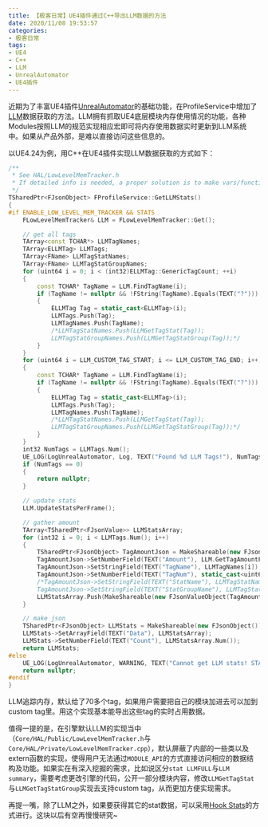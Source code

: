 ```yaml
---
title: 【极客日常】UE4插件通过C++导出LLM数据的方法
date: 2020/11/08 19:53:57
categories:
- 极客日常
tags:
- UE4
- C++
- LLM
- UnrealAutomator
- UE4插件
---
```


近期为了丰富UE4插件[UnrealAutomator](https://github.com/utmhikari/UnrealAutomator)的基础功能，在ProfileService中增加了[LLM](https://docs.unrealengine.com/en-US/Programming/Development/Tools/LowLevelMemoryTracker/index.html)数据获取的方法。LLM拥有抓取UE4底层模块内存使用情况的功能，各种Modules按照LLM的规范实现相应宏即可将内存使用数据实时更新到LLM系统中。如果从产品外部，是难以直接访问这些信息的。

以UE4.24为例，用C++在UE4插件实现LLM数据获取的方式如下：

<!-- more -->

```cpp
/**
 * See HAL/LowLevelMemTracker.h
 * If detailed info is needed, a proper solution is to make vars/functions explicitly in LLM.h/.cpp
 */
TSharedPtr<FJsonObject> FProfileService::GetLLMStats()
{
#if ENABLE_LOW_LEVEL_MEM_TRACKER && STATS
    FLowLevelMemTracker& LLM = FLowLevelMemTracker::Get();

    // get all tags
    TArray<const TCHAR*> LLMTagNames;
    TArray<ELLMTag> LLMTags;
    TArray<FName> LLMTagStatNames;
    TArray<FName> LLMTagStatGroupNames;
    for (uint64 i = 0; i < (int32)ELLMTag::GenericTagCount; ++i)
    {
        const TCHAR* TagName = LLM.FindTagName(i);
        if (TagName != nullptr && !FString(TagName).Equals(TEXT("?")))
        {
            ELLMTag Tag = static_cast<ELLMTag>(i);
            LLMTags.Push(Tag);
            LLMTagNames.Push(TagName);
            /*LLMTagStatNames.Push(LLMGetTagStat(Tag));
            LLMTagStatGroupNames.Push(LLMGetTagStatGroup(Tag));*/
        }
    }
    for (uint64 i = LLM_CUSTOM_TAG_START; i <= LLM_CUSTOM_TAG_END; i++)
    {
        const TCHAR* TagName = LLM.FindTagName(i);
        if (TagName != nullptr && !FString(TagName).Equals(TEXT("?")))
        {
            ELLMTag Tag = static_cast<ELLMTag>(i);
            LLMTags.Push(Tag);
            LLMTagNames.Push(TagName);
            /*LLMTagStatNames.Push(LLMGetTagStat(Tag));
            LLMTagStatGroupNames.Push(LLMGetTagStatGroup(Tag));*/
        }
    }
    int32 NumTags = LLMTags.Num();
    UE_LOG(LogUnrealAutomator, Log, TEXT("Found %d LLM Tags!"), NumTags);
    if (NumTags == 0)
    {
        return nullptr;
    }

    // update stats
    LLM.UpdateStatsPerFrame();

    // gather amount
    TArray<TSharedPtr<FJsonValue>> LLMStatsArray;
    for (int32 i = 0; i < LLMTags.Num(); i++)
    {
        TSharedPtr<FJsonObject> TagAmountJson = MakeShareable(new FJsonObject());
        TagAmountJson->SetNumberField(TEXT("Amount"), LLM.GetTagAmountForTracker(ELLMTracker::Default, LLMTags[i]));
        TagAmountJson->SetStringField(TEXT("TagName"), LLMTagNames[i]);
        TagAmountJson->SetNumberField(TEXT("TagNum"), static_cast<uint64>(LLMTags[i]));
        /*TagAmountJson->SetStringField(TEXT("StatName"), LLMTagStatNames[i].ToString());
        TagAmountJson->SetStringField(TEXT("StatGroupName"), LLMTagStatGroupNames[i].ToString());*/
        LLMStatsArray.Push(MakeShareable(new FJsonValueObject(TagAmountJson)));
    }

    // make json
    TSharedPtr<FJsonObject> LLMStats = MakeShareable(new FJsonObject());
    LLMStats->SetArrayField(TEXT("Data"), LLMStatsArray);
    LLMStats->SetNumberField(TEXT("Count"), LLMStatsArray.Num());
    return LLMStats;
#else
    UE_LOG(LogUnrealAutomator, WARNING, TEXT("Cannot get LLM stats! STATS or ENABLE_LOW_LEVEL_MEM_TRACKER macro not enabled!"));
    return nullptr;
#endif
}
```

LLM追踪内存，默认给了70多个tag，如果用户需要把自己的模块加进去可以加到custom tag里。用这个实现基本能导出这些tag的实时占用数据。

值得一提的是，在引擎默认LLM的实现当中（`Core/HAL/Public/LowLevelMemTracker.h`与`Core/HAL/Private/LowLevelMemTracker.cpp`），默认屏蔽了内部的一些类以及extern函数的实现，使得用户无法通过`MODULE_API`的方式直接访问相应的数据结构及功能。如果实在有深入挖掘的需求，比如说区分`stat LLMFULL`与`LLM summary`，需要考虑更改引擎的代码，公开一部分模块内容，修改`LLMGetTagStat`与`LLMGetTagStatGroup`实现去支持custom tag，从而更加方便实现需求。

再提一嘴，除了LLM之外，如果要获得其它的stat数据，可以采用[Hook Stats](https://answers.unrealengine.com/questions/550271/saving-stats-to-file.html?sort=oldest)的方式进行。这块以后有空再慢慢研究~
